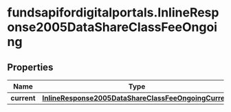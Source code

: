# fundsapifordigitalportals.InlineResponse2005DataShareClassFeeOngoing

## Properties

Name | Type | Description | Notes
------------ | ------------- | ------------- | -------------
**current** | [**InlineResponse2005DataShareClassFeeOngoingCurrent**](InlineResponse2005DataShareClassFeeOngoingCurrent.md) |  | [optional] 


